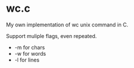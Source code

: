# wc.c
My own implementation of wc unix command in C.

Support muliple flags, even repeated.  

- -m for chars
- -w for words
- -l for lines

